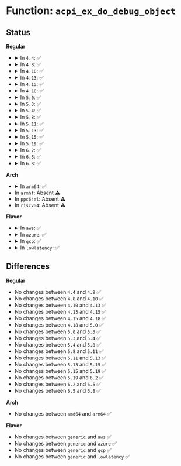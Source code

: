 # Function: <code>acpi_ex_do_debug_object</code>

## Status
<b>Regular</b>
<ul>
<li>
<details>
<summary>In <code>4.4</code>: ✅</summary>

```c
void acpi_ex_do_debug_object(union acpi_operand_object *source_desc, u32 level, u32 index);
```

**Collision:** Unique Global

**Inline:** No

**Transformation:** False

**Instances:**

```
In drivers/acpi/acpica/exdebug.c (ffffffff81494cf4)
Location: drivers/acpi/acpica/exdebug.c:85
Inline: False
Direct callers:
  - drivers/acpi/acpica/exdebug.c:acpi_ex_do_debug_object
  - drivers/acpi/acpica/exdebug.c:acpi_ex_do_debug_object
  - drivers/acpi/acpica/exstore.c:acpi_ex_store
```
**Symbols:**

```
ffffffff81494cf4-ffffffff81494ff7: acpi_ex_do_debug_object (STB_GLOBAL)
```
</details>
</li>
<li>
<details>
<summary>In <code>4.8</code>: ✅</summary>

```c
void acpi_ex_do_debug_object(union acpi_operand_object *source_desc, u32 level, u32 index);
```

**Collision:** Unique Global

**Inline:** No

**Transformation:** False

**Instances:**

```
In drivers/acpi/acpica/exdebug.c (ffffffff814e3e4d)
Location: drivers/acpi/acpica/exdebug.c:74
Inline: False
Direct callers:
  - drivers/acpi/acpica/exdebug.c:acpi_ex_do_debug_object
  - drivers/acpi/acpica/exdebug.c:acpi_ex_do_debug_object
  - drivers/acpi/acpica/exstore.c:acpi_ex_store
```
**Symbols:**

```
ffffffff814e3e4d-ffffffff814e41b6: acpi_ex_do_debug_object (STB_GLOBAL)
```
</details>
</li>
<li>
<details>
<summary>In <code>4.10</code>: ✅</summary>

```c
void acpi_ex_do_debug_object(union acpi_operand_object *source_desc, u32 level, u32 index);
```

**Collision:** Unique Global

**Inline:** No

**Transformation:** False

**Instances:**

```
In drivers/acpi/acpica/exdebug.c (ffffffff815066a1)
Location: drivers/acpi/acpica/exdebug.c:74
Inline: False
Direct callers:
  - drivers/acpi/acpica/exdebug.c:acpi_ex_do_debug_object
  - drivers/acpi/acpica/exdebug.c:acpi_ex_do_debug_object
  - drivers/acpi/acpica/exstore.c:acpi_ex_store
```
**Symbols:**

```
ffffffff815066a1-ffffffff81506a0a: acpi_ex_do_debug_object (STB_GLOBAL)
```
</details>
</li>
<li>
<details>
<summary>In <code>4.13</code>: ✅</summary>

```c
void acpi_ex_do_debug_object(union acpi_operand_object *source_desc, u32 level, u32 index);
```

**Collision:** Unique Global

**Inline:** No

**Transformation:** False

**Instances:**

```
In drivers/acpi/acpica/exdebug.c (ffffffff81516ca0)
Location: drivers/acpi/acpica/exdebug.c:74
Inline: False
Direct callers:
  - drivers/acpi/acpica/exdebug.c:acpi_ex_do_debug_object
  - drivers/acpi/acpica/exdebug.c:acpi_ex_do_debug_object
  - drivers/acpi/acpica/exstore.c:acpi_ex_store
```
**Symbols:**

```
ffffffff81516ca0-ffffffff8151700a: acpi_ex_do_debug_object (STB_GLOBAL)
```
</details>
</li>
<li>
<details>
<summary>In <code>4.15</code>: ✅</summary>

```c
void acpi_ex_do_debug_object(union acpi_operand_object *source_desc, u32 level, u32 index);
```

**Collision:** Unique Global

**Inline:** No

**Transformation:** False

**Instances:**

```
In drivers/acpi/acpica/exdebug.c (ffffffff8156240c)
Location: drivers/acpi/acpica/exdebug.c:74
Inline: False
Direct callers:
  - drivers/acpi/acpica/exdebug.c:acpi_ex_do_debug_object
  - drivers/acpi/acpica/exdebug.c:acpi_ex_do_debug_object
  - drivers/acpi/acpica/exstore.c:acpi_ex_store
```
**Symbols:**

```
ffffffff8156240c-ffffffff815628ad: acpi_ex_do_debug_object (STB_GLOBAL)
```
</details>
</li>
<li>
<details>
<summary>In <code>4.18</code>: ✅</summary>

```c
void acpi_ex_do_debug_object(union acpi_operand_object *source_desc, u32 level, u32 index);
```

**Collision:** Unique Global

**Inline:** No

**Transformation:** False

**Instances:**

```
In drivers/acpi/acpica/exdebug.c (ffffffff81599110)
Location: drivers/acpi/acpica/exdebug.c:40
Inline: False
Direct callers:
  - drivers/acpi/acpica/exdebug.c:acpi_ex_do_debug_object
  - drivers/acpi/acpica/exdebug.c:acpi_ex_do_debug_object
  - drivers/acpi/acpica/exstore.c:acpi_ex_store
```
**Symbols:**

```
ffffffff81599110-ffffffff815995ac: acpi_ex_do_debug_object (STB_GLOBAL)
```
</details>
</li>
<li>
<details>
<summary>In <code>5.0</code>: ✅</summary>

```c
void acpi_ex_do_debug_object(union acpi_operand_object *source_desc, u32 level, u32 index);
```

**Collision:** Unique Global

**Inline:** No

**Transformation:** False

**Instances:**

```
In drivers/acpi/acpica/exdebug.c (ffffffff815b182d)
Location: drivers/acpi/acpica/exdebug.c:40
Inline: False
Direct callers:
  - drivers/acpi/acpica/exdebug.c:acpi_ex_do_debug_object
  - drivers/acpi/acpica/exdebug.c:acpi_ex_do_debug_object
  - drivers/acpi/acpica/exstore.c:acpi_ex_store
```
**Symbols:**

```
ffffffff815b182d-ffffffff815b1cc9: acpi_ex_do_debug_object (STB_GLOBAL)
```
</details>
</li>
<li>
<details>
<summary>In <code>5.3</code>: ✅</summary>

```c
void acpi_ex_do_debug_object(union acpi_operand_object *source_desc, u32 level, u32 index);
```

**Collision:** Unique Global

**Inline:** No

**Transformation:** False

**Instances:**

```
In drivers/acpi/acpica/exdebug.c (ffffffff815e30bf)
Location: drivers/acpi/acpica/exdebug.c:40
Inline: False
Direct callers:
  - drivers/acpi/acpica/exdebug.c:acpi_ex_do_debug_object
  - drivers/acpi/acpica/exdebug.c:acpi_ex_do_debug_object
  - drivers/acpi/acpica/exstore.c:acpi_ex_store
```
**Symbols:**

```
ffffffff815e30bf-ffffffff815e3586: acpi_ex_do_debug_object (STB_GLOBAL)
```
</details>
</li>
<li>
<details>
<summary>In <code>5.4</code>: ✅</summary>

```c
void acpi_ex_do_debug_object(union acpi_operand_object *source_desc, u32 level, u32 index);
```

**Collision:** Unique Global

**Inline:** No

**Transformation:** False

**Instances:**

```
In drivers/acpi/acpica/exdebug.c (ffffffff81604454)
Location: drivers/acpi/acpica/exdebug.c:40
Inline: False
Direct callers:
  - drivers/acpi/acpica/exdebug.c:acpi_ex_do_debug_object
  - drivers/acpi/acpica/exdebug.c:acpi_ex_do_debug_object
  - drivers/acpi/acpica/exstore.c:acpi_ex_store
```
**Symbols:**

```
ffffffff81604454-ffffffff8160491b: acpi_ex_do_debug_object (STB_GLOBAL)
```
</details>
</li>
<li>
<details>
<summary>In <code>5.8</code>: ✅</summary>

```c
void acpi_ex_do_debug_object(union acpi_operand_object *source_desc, u32 level, u32 index);
```

**Collision:** Unique Global

**Inline:** No

**Transformation:** False

**Instances:**

```
In drivers/acpi/acpica/exdebug.c (ffffffff816b06f6)
Location: drivers/acpi/acpica/exdebug.c:40
Inline: False
Direct callers:
  - drivers/acpi/acpica/exdebug.c:acpi_ex_do_debug_object
  - drivers/acpi/acpica/exdebug.c:acpi_ex_do_debug_object
  - drivers/acpi/acpica/exstore.c:acpi_ex_store
```
**Symbols:**

```
ffffffff816b06f6-ffffffff816b0bbd: acpi_ex_do_debug_object (STB_GLOBAL)
```
</details>
</li>
<li>
<details>
<summary>In <code>5.11</code>: ✅</summary>

```c
void acpi_ex_do_debug_object(union acpi_operand_object *source_desc, u32 level, u32 index);
```

**Collision:** Unique Global

**Inline:** No

**Transformation:** False

**Instances:**

```
In drivers/acpi/acpica/exdebug.c (ffffffff816ce032)
Location: drivers/acpi/acpica/exdebug.c:40
Inline: False
Direct callers:
  - drivers/acpi/acpica/exdebug.c:acpi_ex_do_debug_object
  - drivers/acpi/acpica/exdebug.c:acpi_ex_do_debug_object
  - drivers/acpi/acpica/exstore.c:acpi_ex_store
```
**Symbols:**

```
ffffffff816ce032-ffffffff816ce4f9: acpi_ex_do_debug_object (STB_GLOBAL)
```
</details>
</li>
<li>
<details>
<summary>In <code>5.13</code>: ✅</summary>

```c
void acpi_ex_do_debug_object(union acpi_operand_object *source_desc, u32 level, u32 index);
```

**Collision:** Unique Global

**Inline:** No

**Transformation:** False

**Instances:**

```
In drivers/acpi/acpica/exdebug.c (ffffffff816afffe)
Location: drivers/acpi/acpica/exdebug.c:40
Inline: False
Direct callers:
  - drivers/acpi/acpica/exdebug.c:acpi_ex_do_debug_object
  - drivers/acpi/acpica/exdebug.c:acpi_ex_do_debug_object
  - drivers/acpi/acpica/exstore.c:acpi_ex_store
```
**Symbols:**

```
ffffffff816afffe-ffffffff816b04bc: acpi_ex_do_debug_object (STB_GLOBAL)
```
</details>
</li>
<li>
<details>
<summary>In <code>5.15</code>: ✅</summary>

```c
void acpi_ex_do_debug_object(union acpi_operand_object *source_desc, u32 level, u32 index);
```

**Collision:** Unique Global

**Inline:** No

**Transformation:** False

**Instances:**

```
In drivers/acpi/acpica/exdebug.c (ffffffff81726e20)
Location: drivers/acpi/acpica/exdebug.c:40
Inline: False
Direct callers:
  - drivers/acpi/acpica/exdebug.c:acpi_ex_do_debug_object
  - drivers/acpi/acpica/exdebug.c:acpi_ex_do_debug_object
  - drivers/acpi/acpica/exstore.c:acpi_ex_store
```
**Symbols:**

```
ffffffff81726e20-ffffffff817272de: acpi_ex_do_debug_object (STB_GLOBAL)
```
</details>
</li>
<li>
<details>
<summary>In <code>5.19</code>: ✅</summary>

```c
void acpi_ex_do_debug_object(union acpi_operand_object *source_desc, u32 level, u32 index);
```

**Collision:** Unique Global

**Inline:** No

**Transformation:** False

**Instances:**

```
In drivers/acpi/acpica/exdebug.c (ffffffff81857608)
Location: drivers/acpi/acpica/exdebug.c:40
Inline: False
Direct callers:
  - drivers/acpi/acpica/exdebug.c:acpi_ex_do_debug_object
  - drivers/acpi/acpica/exdebug.c:acpi_ex_do_debug_object
  - drivers/acpi/acpica/exstore.c:acpi_ex_store
```
**Symbols:**

```
ffffffff81857608-ffffffff81857ac3: acpi_ex_do_debug_object (STB_GLOBAL)
```
</details>
</li>
<li>
<details>
<summary>In <code>6.2</code>: ✅</summary>

```c
void acpi_ex_do_debug_object(union acpi_operand_object *source_desc, u32 level, u32 index);
```

**Collision:** Unique Global

**Inline:** No

**Transformation:** False

**Instances:**

```
In drivers/acpi/acpica/exdebug.c (ffffffff81992b50)
Location: drivers/acpi/acpica/exdebug.c:40
Inline: False
Direct callers:
  - drivers/acpi/acpica/exdebug.c:acpi_ex_do_debug_object
  - drivers/acpi/acpica/exdebug.c:acpi_ex_do_debug_object
  - drivers/acpi/acpica/exdebug.c:acpi_ex_do_debug_object
  - drivers/acpi/acpica/exstore.c:acpi_ex_store
```
**Symbols:**

```
ffffffff81992b50-ffffffff81993169: acpi_ex_do_debug_object (STB_GLOBAL)
```
</details>
</li>
<li>
<details>
<summary>In <code>6.5</code>: ✅</summary>

```c
void acpi_ex_do_debug_object(union acpi_operand_object *source_desc, u32 level, u32 index);
```

**Collision:** Unique Global

**Inline:** No

**Transformation:** False

**Instances:**

```
In drivers/acpi/acpica/exdebug.c (ffffffff819d9670)
Location: drivers/acpi/acpica/exdebug.c:40
Inline: False
Direct callers:
  - drivers/acpi/acpica/exdebug.c:acpi_ex_do_debug_object
  - drivers/acpi/acpica/exdebug.c:acpi_ex_do_debug_object
  - drivers/acpi/acpica/exdebug.c:acpi_ex_do_debug_object
  - drivers/acpi/acpica/exstore.c:acpi_ex_store
```
**Symbols:**

```
ffffffff819d9670-ffffffff819d9c84: acpi_ex_do_debug_object (STB_GLOBAL)
```
</details>
</li>
<li>
<details>
<summary>In <code>6.8</code>: ✅</summary>

```c
void acpi_ex_do_debug_object(union acpi_operand_object *source_desc, u32 level, u32 index);
```

**Collision:** Unique Global

**Inline:** No

**Transformation:** False

**Instances:**

```
In drivers/acpi/acpica/exdebug.c (ffffffff81a24360)
Location: drivers/acpi/acpica/exdebug.c:40
Inline: False
Direct callers:
  - drivers/acpi/acpica/exdebug.c:acpi_ex_do_debug_object
  - drivers/acpi/acpica/exdebug.c:acpi_ex_do_debug_object
  - drivers/acpi/acpica/exdebug.c:acpi_ex_do_debug_object
  - drivers/acpi/acpica/exstore.c:acpi_ex_store
```
**Symbols:**

```
ffffffff81a24360-ffffffff81a24974: acpi_ex_do_debug_object (STB_GLOBAL)
```
</details>
</li>
</ul>
<b>Arch</b>
<ul>
<li>
<details>
<summary>In <code>arm64</code>: ✅</summary>

```c
void acpi_ex_do_debug_object(union acpi_operand_object *source_desc, u32 level, u32 index);
```

**Collision:** Unique Global

**Inline:** No

**Transformation:** False

**Instances:**

```
In drivers/acpi/acpica/exdebug.c (ffff800010784928)
Location: drivers/acpi/acpica/exdebug.c:40
Inline: False
Direct callers:
  - drivers/acpi/acpica/exdebug.c:acpi_ex_do_debug_object
  - drivers/acpi/acpica/exdebug.c:acpi_ex_do_debug_object
  - drivers/acpi/acpica/exstore.c:acpi_ex_store
```
**Symbols:**

```
ffff800010784928-ffff800010784d3c: acpi_ex_do_debug_object (STB_GLOBAL)
```
</details>
</li>
<li>
In <code>armhf</code>: Absent ⚠️
</li>
<li>
In <code>ppc64el</code>: Absent ⚠️
</li>
<li>
In <code>riscv64</code>: Absent ⚠️
</li>
</ul>
<b>Flavor</b>
<ul>
<li>
<details>
<summary>In <code>aws</code>: ✅</summary>

```c
void acpi_ex_do_debug_object(union acpi_operand_object *source_desc, u32 level, u32 index);
```

**Collision:** Unique Global

**Inline:** No

**Transformation:** False

**Instances:**

```
In drivers/acpi/acpica/exdebug.c (ffffffff815eab1a)
Location: drivers/acpi/acpica/exdebug.c:40
Inline: False
Direct callers:
  - drivers/acpi/acpica/exdebug.c:acpi_ex_do_debug_object
  - drivers/acpi/acpica/exdebug.c:acpi_ex_do_debug_object
  - drivers/acpi/acpica/exstore.c:acpi_ex_store
```
**Symbols:**

```
ffffffff815eab1a-ffffffff815eaea4: acpi_ex_do_debug_object (STB_GLOBAL)
```
</details>
</li>
<li>
<details>
<summary>In <code>azure</code>: ✅</summary>

```c
void acpi_ex_do_debug_object(union acpi_operand_object *source_desc, u32 level, u32 index);
```

**Collision:** Unique Global

**Inline:** No

**Transformation:** False

**Instances:**

```
In drivers/acpi/acpica/exdebug.c (ffffffff815d6138)
Location: drivers/acpi/acpica/exdebug.c:40
Inline: False
Direct callers:
  - drivers/acpi/acpica/exdebug.c:acpi_ex_do_debug_object
  - drivers/acpi/acpica/exdebug.c:acpi_ex_do_debug_object
  - drivers/acpi/acpica/exstore.c:acpi_ex_store
```
**Symbols:**

```
ffffffff815d6138-ffffffff815d64c2: acpi_ex_do_debug_object (STB_GLOBAL)
```
</details>
</li>
<li>
<details>
<summary>In <code>gcp</code>: ✅</summary>

```c
void acpi_ex_do_debug_object(union acpi_operand_object *source_desc, u32 level, u32 index);
```

**Collision:** Unique Global

**Inline:** No

**Transformation:** False

**Instances:**

```
In drivers/acpi/acpica/exdebug.c (ffffffff815f8734)
Location: drivers/acpi/acpica/exdebug.c:40
Inline: False
Direct callers:
  - drivers/acpi/acpica/exdebug.c:acpi_ex_do_debug_object
  - drivers/acpi/acpica/exdebug.c:acpi_ex_do_debug_object
  - drivers/acpi/acpica/exstore.c:acpi_ex_store
```
**Symbols:**

```
ffffffff815f8734-ffffffff815f8bfb: acpi_ex_do_debug_object (STB_GLOBAL)
```
</details>
</li>
<li>
<details>
<summary>In <code>lowlatency</code>: ✅</summary>

```c
void acpi_ex_do_debug_object(union acpi_operand_object *source_desc, u32 level, u32 index);
```

**Collision:** Unique Global

**Inline:** No

**Transformation:** False

**Instances:**

```
In drivers/acpi/acpica/exdebug.c (ffffffff816125e4)
Location: drivers/acpi/acpica/exdebug.c:40
Inline: False
Direct callers:
  - drivers/acpi/acpica/exdebug.c:acpi_ex_do_debug_object
  - drivers/acpi/acpica/exdebug.c:acpi_ex_do_debug_object
  - drivers/acpi/acpica/exstore.c:acpi_ex_store
```
**Symbols:**

```
ffffffff816125e4-ffffffff81612aab: acpi_ex_do_debug_object (STB_GLOBAL)
```
</details>
</li>
</ul>

## Differences
<b>Regular</b>
<ul>
<li>
No changes between <code>4.4</code> and <code>4.8</code> ✅
</li>
<li>
No changes between <code>4.8</code> and <code>4.10</code> ✅
</li>
<li>
No changes between <code>4.10</code> and <code>4.13</code> ✅
</li>
<li>
No changes between <code>4.13</code> and <code>4.15</code> ✅
</li>
<li>
No changes between <code>4.15</code> and <code>4.18</code> ✅
</li>
<li>
No changes between <code>4.18</code> and <code>5.0</code> ✅
</li>
<li>
No changes between <code>5.0</code> and <code>5.3</code> ✅
</li>
<li>
No changes between <code>5.3</code> and <code>5.4</code> ✅
</li>
<li>
No changes between <code>5.4</code> and <code>5.8</code> ✅
</li>
<li>
No changes between <code>5.8</code> and <code>5.11</code> ✅
</li>
<li>
No changes between <code>5.11</code> and <code>5.13</code> ✅
</li>
<li>
No changes between <code>5.13</code> and <code>5.15</code> ✅
</li>
<li>
No changes between <code>5.15</code> and <code>5.19</code> ✅
</li>
<li>
No changes between <code>5.19</code> and <code>6.2</code> ✅
</li>
<li>
No changes between <code>6.2</code> and <code>6.5</code> ✅
</li>
<li>
No changes between <code>6.5</code> and <code>6.8</code> ✅
</li>
</ul>
<b>Arch</b>
<ul>
<li>
No changes between <code>amd64</code> and <code>arm64</code> ✅
</li>
</ul>
<b>Flavor</b>
<ul>
<li>
No changes between <code>generic</code> and <code>aws</code> ✅
</li>
<li>
No changes between <code>generic</code> and <code>azure</code> ✅
</li>
<li>
No changes between <code>generic</code> and <code>gcp</code> ✅
</li>
<li>
No changes between <code>generic</code> and <code>lowlatency</code> ✅
</li>
</ul>
